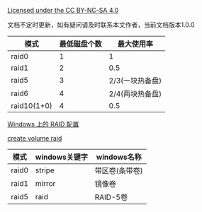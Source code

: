 [Licensed under the CC BY-NC-SA 4.0](https://creativecommons.org/licenses/by-nc-sa/4.0/deed.zh)

文档不定时更新，如有疑问请及时联系本文作者，当前文档版本1.0.0

| 模式        | 最低磁盘个数 | 最大使用率      |
| ----------- | ------------ | --------------- |
| raid0       | 1            | 1               |
| raid1       | 2            | 0.5             |
| raid5       | 3            | 2/3(一块热备盘) |
| raid6       | 4            | 2/4(两块热备盘) |
| raid10(1+0) | 4            | 0.5             |

[Windows 上的 RAID 配置](https://docs.aws.amazon.com/zh_cn/AWSEC2/latest/WindowsGuide/raid-config.html) 

[create volume raid](https://docs.microsoft.com/zh-cn/windows-server/administration/windows-commands/create-volume-raid) 

| 模式  | windows关键字 | windows名称    |
| ----- | ------------- | -------------- |
| raid0 | stripe        | 带区卷(条带卷) |
| raid1 | mirror        | 镜像卷         |
| raid5 | raid          | RAID-5卷       |


